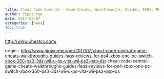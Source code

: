 ```yaml
---
title: Cheat Code Central - Game Cheats, Walkthroughs, Guides, FAQs, Reviews, for PS4, Xbox One, PC, Switch, Xbox 360, PS3, 3DS, Wii U, PS Vita, Wii, PS2, PSP, DS
author: PipisCrew
date: 2017-07-07
categories: [news]
toc: true
---
```


http://www.cheatcc.com/

origin - http://www.pipiscrew.com/2017/07/cheat-code-central-game-cheats-walkthroughs-guides-faqs-reviews-for-ps4-xbox-one-pc-switch-xbox-360-ps3-3ds-wii-u-ps-vita-wii-ps2-psp-ds/ cheat-code-central-game-cheats-walkthroughs-guides-faqs-reviews-for-ps4-xbox-one-pc-switch-xbox-360-ps3-3ds-wii-u-ps-vita-wii-ps2-psp-ds